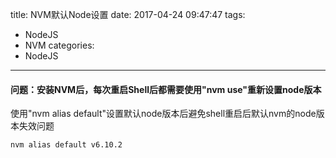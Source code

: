 title: NVM默认Node设置
date: 2017-04-24 09:47:47
tags:
- NodeJS
- NVM
categories:
- NodeJS
---
#### 问题：安装NVM后，每次重启Shell后都需要使用"nvm use"重新设置node版本
使用"nvm alias default"设置默认node版本后避免shell重启后默认nvm的node版本失效问题
```shell
nvm alias default v6.10.2
```

